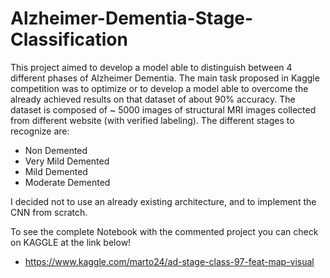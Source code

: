 # Alzheimer-Dementia-Stage-Classification

This project aimed to develop a model able to distinguish between 4 different phases of Alzheimer Dementia. The main task proposed in Kaggle competition was to optimize or to develop a model able to overcome the already achieved results on that dataset of about 90% accuracy. The dataset is composed of ~ 5000 images of structural MRI images collected from different website (with verified labeling). The different stages to recognize are:

- Non Demented
- Very Mild Demented
- Mild Demented
- Moderate Demented

 I decided not to use an already existing architecture, and to implement the CNN from scratch.

To see the complete Notebook with the commented project you can check on KAGGLE at the link below!
- https://www.kaggle.com/marto24/ad-stage-class-97-feat-map-visual
